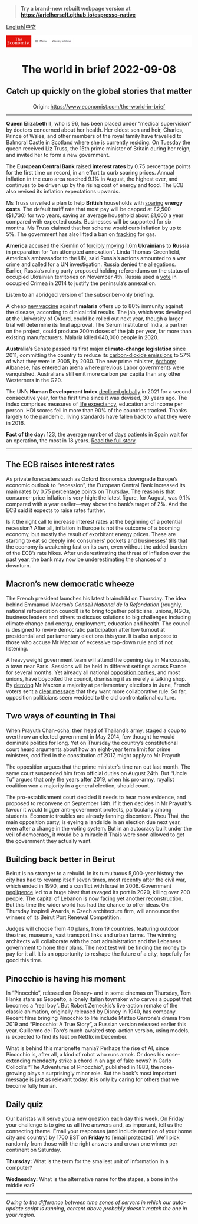> **Try a brand-new rebuilt webpage version at https://arielherself.github.io/espresso-native**

[English](https://github.com/arielherself/espresso/blob/main/README.md)|[中文](https://github-com.translate.goog/arielherself/espresso/blob/main/README.md?_x_tr_sl=en&_x_tr_tl=zh-CN&_x_tr_hl=zh-CN&_x_tr_pto=wapp)



![The Economist](menubar.png)

# <p align="center">The world in brief 2022-09-08</p>

## <p align="center">Catch up quickly on the global stories that matter</p>

<p align="center">Origin: <a href="https://www.economist.com/the-world-in-brief">https://www.economist.com/the-world-in-brief</a><hr>

<strong>Queen Elizabeth II</strong>, who is 96, has been placed under “medical supervision” by doctors concerned about her health. Her eldest son and heir, Charles, Prince of Wales, and other members of the royal family have travelled to Balmoral Castle in Scotland where she is currently residing. On Tuesday the queen received Liz Truss, the 15th prime minister of Britain during her reign, and invited her to form a new government.

The <strong>European Central Bank</strong> raised <strong>interest rates</strong> by 0.75 percentage points for the first time on record, in an effort to curb soaring prices. Annual inflation in the euro area reached 9.1% in August, the highest ever, and continues to be driven up by the rising cost of energy and food. The ECB also revised its inflation expectations upwards.

Ms Truss unveiled a plan to help <strong>British</strong> households with [soaring](https://www.economist.com/britain/2022/08/26/energy-bills-in-britain-are-soaring) <strong>energy costs</strong>. The default tariff rate that most pay will be capped at £2,500 ($1,730) for two years, saving an average household about £1,000 a year compared with expected costs. Businesses will be supported for six months. Ms Truss claimed that her scheme would curb inflation by up to 5%. The government has also lifted a ban on [fracking](https://www.economist.com/britain/2019/05/02/the-resignation-of-britains-shale-gas-tsar-is-a-big-fracking-setback) for gas.

<strong>America</strong> accused the Kremlin of [forcibly moving](https://www.economist.com/europe/2022/07/07/russia-is-disappearing-vast-numbers-of-ukrainians) 1.6m <strong>Ukrainians</strong> to <strong>Russia</strong> in preparation for “an attempted annexation”. Linda Thomas-Greenfield, America’s ambassador to the UN, said Russia’s actions amounted to a war crime and called for a UN investigation. Russia denied the allegations. Earlier, Russia’s ruling party proposed holding referendums on the status of occupied Ukrainian territories on November 4th. Russia used a [vote](https://www.economist.com/europe/2014/03/15/a-predictable-outcome) in occupied Crimea in 2014 to justify the peninsula’s annexation.

Listen to an abridged version of the subscriber-only briefing.

A cheap [new vaccine](https://www.economist.com/science-and-technology/2022/09/08/a-new-malaria-vaccine-shows-promising-results) against <strong>malaria</strong> offers up to 80% immunity against the disease, according to clinical trial results. The jab, which was developed at the University of Oxford, could be rolled out next year, though a larger trial will determine its final approval. The Serum Institute of India, a partner on the project, could produce 200m doses of the jab per year, far more than existing manufacturers. Malaria killed 640,000 people in 2020.

<strong>Australia’s </strong>Senate passed its first major <strong>climate-change legislation </strong>since 2011, committing the country to reduce its [carbon-dioxide emissions](https://www.economist.com/asia/2022/05/26/australian-voters-have-had-enough-of-climate-inaction) to 57% of what they were in 2005, by 2030. The new prime minister, [Anthony Albanese](https://www.economist.com/asia/2022/05/22/what-australias-new-government-will-do), has entered an arena where previous Labor governments were vanquished. Australians still emit more carbon per capita than any other Westerners in the G20.

The UN’s <strong>Human Development Index</strong> [declined globally](https://www.economist.com/graphic-detail/2022/09/08/global-living-standards-are-moving-in-the-wrong-direction) in 2021 for a second consecutive year, for the first time since it was devised, 30 years ago. The index comprises measures of [life expectancy](https://www.economist.com/graphic-detail/2021/09/29/in-many-rich-countries-covid-19-has-slashed-life-expectancy-to-below-2015-levels), education and income per person. HDI scores fell in more than 90% of the countries tracked. Thanks largely to the pandemic, living standards have fallen back to what they were in 2016.

<strong>Fact of the day:</strong> 123, the average number of days patients in Spain wait for an operation, the most in 18 years. [Read the full story](https://www.economist.com/graphic-detail/2022/09/06/corruption-in-europes-health-services-is-surprisingly-common).

----------

## The ECB raises interest rates

As private forecasters such as Oxford Economics downgrade Europe’s economic outlook to “recession”, the European Central Bank increased its main rates by 0.75 percentage points on Thursday. The reason is that consumer-price inflation is very high: the latest figure, for August, was 9.1% compared with a year earlier—way above the bank’s target of 2%. And the ECB said it expects to raise rates further. 

Is it the right call to increase interest rates at the beginning of a potential recession? After all, inflation in Europe is not the outcome of a booming economy, but mostly the result of exorbitant energy prices. These are starting to eat so deeply into consumers’ pockets and businesses’ tills that the economy is weakening fast on its own, even without the added burden of the ECB’s rate hikes. After underestimating the threat of inflation over the past year, the bank may now be underestimating the chances of a downturn.

## ​​Macron’s new democratic wheeze

The French president launches his latest brainchild on Thursday. The idea behind Emmanuel Macron’s <em>Conseil National de la Refondation </em>(roughly, national refoundation council) is to bring together politicians, unions, NGOs, business leaders and others to discuss solutions to big challenges including climate change and energy, employment, education and health. The council is designed to revive democratic participation after low turnout at presidential and parliamentary elections this year. It is also a riposte to those who accuse Mr Macron of excessive top-down rule and of not listening.

A heavyweight government team will attend the opening day in Marcoussis, a town near Paris. Sessions will be held in different settings across France for several months. Yet already all national [opposition parties](https://www.economist.com/europe/2022/06/30/fresh-faces-on-the-far-right-and-left-fill-frances-parliament), and most unions, have boycotted the council, dismissing it as merely a talking shop. By [denying](https://www.economist.com/europe/2022/06/19/emmanuel-macron-loses-his-parliamentary-majority) Mr Macron a majority at parliamentary elections in June, French voters sent a [clear message](https://www.economist.com/leaders/2022/06/22/what-president-emmanuel-macron-should-learn-from-losing-his-majority-in-the-french-parliament) that they want more collaborative rule. So far, opposition politicians seem wedded to the old confrontational culture.

## Two ways of counting in Thai

When Prayuth Chan-ocha, then head of Thailand’s army, staged a coup to overthrow an elected government in May 2014, few thought he would dominate politics for long. Yet on Thursday the country’s constitutional court heard arguments about how an eight-year term limit for prime ministers, codified in the constitution of 2017, might apply to Mr Prayuth.  
  
 The opposition argues that the prime minister’s time ran out last month. The same court suspended him from official duties on August 24th. But “Uncle Tu” argues that only the years after 2019, when his pro-army, royalist coalition won a majority in a general election, should count.  
  
 The pro-establishment court decided it needs to hear more evidence, and proposed to reconvene on September 14th. If it then decides in Mr Prayuth’s favour it would trigger anti-government protests, particularly among students. Economic troubles are already fanning discontent. Pheu Thai, the main opposition party, is eyeing a landslide in an election due next year, even after a change in the voting system. But in an autocracy built under the veil of democracy, it would be a miracle if Thais were soon allowed to get the government they actually want.

## Building back better in Beirut

Beirut is no stranger to a rebuild. In its tumultuous 5,000-year history the city has had to revamp itself seven times, most recently after the civil war, which ended in 1990, and a conflict with Israel in 2006. Government [negligence](https://www.economist.com/middle-east-and-africa/2022/08/04/beirut-marks-an-awful-anniversary-with-more-disaster) led to a huge blast that ravaged its port in 2020, killing over 200 people. The capital of Lebanon is now facing yet another reconstruction. But this time the wider world has had the chance to offer ideas. On Thursday Inspireli Awards, a Czech architecture firm, will announce the winners of its Beirut Port Renewal Competition. 

Judges will choose from 40 plans, from 19 countries, featuring outdoor theatres, museums, vast transport links and urban farms. The winning architects will collaborate with the port administration and the Lebanese government to hone their plans. The next test will be finding the money to pay for it all. It is an opportunity to reshape the future of a city, hopefully for good this time.

## Pinocchio is having his moment

In “Pinocchio”, released on Disney+ and in some cinemas on Thursday, Tom Hanks stars as Geppetto, a lonely Italian toymaker who carves a puppet that becomes a “real boy”. But Robert Zemeckis’s live-action remake of the classic animation, originally released by Disney in 1940, has company. Recent films bringing Pinocchio to life include Matteo Garrone’s drama from 2019 and “Pinocchio: A True Story”, a Russian version released earlier this year. Guillermo del Toro’s much-awaited stop-action version, using models, is expected to find its feet on Netflix in December.

What is behind this marionette mania? Perhaps the rise of AI, since Pinocchio is, after all, a kind of robot who runs amok. Or does his nose-extending mendacity strike a chord in an age of fake news? In Carlo Collodi’s “The Adventures of Pinocchio”, published in 1883, the nose-growing plays a surprisingly minor role. But the book’s most important message is just as relevant today: it is only by caring for others that we become fully human.

## Daily quiz

Our baristas will serve you a new question each day this week. On Friday your challenge is to give us all five answers and, as important, tell us the connecting theme. Email your responses (and include mention of your home city and country) by 1700 BST on <strong>Friday</strong> to [<span class="__cf_email__" data-cfemail="92c3e7fbe8d7e1e2e0f7e1e1fdd2f7f1fdfcfdfffbe1e6bcf1fdff">[email&#160;protected]</span>](https://mail.google.com/mail/?view=cm&amp;fs=1&amp;tf=1&amp;to=QuizEspresso@economist.com). We’ll pick randomly from those with the right answers and crown one winner per continent on Saturday.

<strong>Thursday: </strong>What is the term for the smallest unit of information in a computer?

<strong>Wednesday:</strong> What is the alternative name for the stapes, a bone in the middle ear?

----------

*Owing to the difference between time zones of servers in which our auto-update script is running, content above probably doesn't match the one in your region.*
